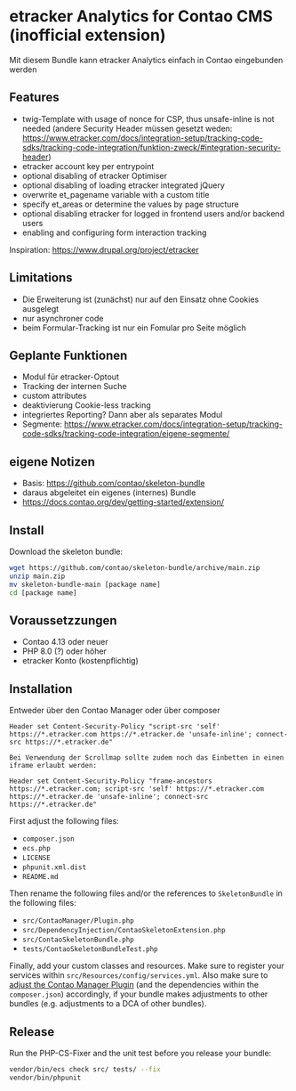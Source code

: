 # etracker Analytics for Contao CMS (inofficial extension)

Mit diesem Bundle kann etracker Analytics einfach in Contao eingebunden werden 

## Features

* twig-Template with usage of nonce for CSP, thus unsafe-inline is not needed (andere Security Header müssen gesetzt weden: https://www.etracker.com/docs/integration-setup/tracking-code-sdks/tracking-code-integration/funktion-zweck/#integration-security-header)
* etracker account key per entrypoint
* optional disabling of etracker Optimiser
* optional disabling of loading etracker integrated jQuery
* overwrite et_pagename variable with a custom title 
* specify et_areas or determine the values by page structure
* optional disabling etracker for logged in frontend users and/or backend users
* enabling and configuring form interaction tracking

Inspiration: https://www.drupal.org/project/etracker

## Limitations

* Die Erweiterung ist (zunächst) nur auf den Einsatz ohne Cookies ausgelegt
* nur asynchroner code
* beim Formular-Tracking ist nur ein Fomular pro Seite möglich

## Geplante Funktionen

* Modul für etracker-Optout
* Tracking der internen Suche
* custom attributes
* deaktivierung Cookie-less tracking
* integriertes Reporting? Dann aber als separates Modul 
* Segmente: https://www.etracker.com/docs/integration-setup/tracking-code-sdks/tracking-code-integration/eigene-segmente/

## eigene Notizen
* Basis: https://github.com/contao/skeleton-bundle
* daraus abgeleitet ein eigenes (internes) Bundle
* https://docs.contao.org/dev/getting-started/extension/

## Install

Download the skeleton bundle:

```bash
wget https://github.com/contao/skeleton-bundle/archive/main.zip
unzip main.zip
mv skeleton-bundle-main [package name]
cd [package name]
```

## Voraussetzzungen

* Contao 4.13 oder neuer
* PHP 8.0 (?) oder höher
* etracker Konto (kostenpflichtig)


## Installation

Entweder über den Contao Manager oder über composer




```
Header set Content-Security-Policy "script-src 'self' https://*.etracker.com https://*.etracker.de 'unsafe-inline'; connect-src https://*.etracker.de"

Bei Verwendung der Scrollmap sollte zudem noch das Einbetten in einen iframe erlaubt werden:

Header set Content-Security-Policy "frame-ancestors https://*.etracker.com; script-src 'self' https://*.etracker.com https://*.etracker.de 'unsafe-inline'; connect-src https://*.etracker.de"
```







First adjust the following files:

 * `composer.json`
 * `ecs.php`
 * `LICENSE`
 * `phpunit.xml.dist`
 * `README.md`

Then rename the following files and/or the references to `SkeletonBundle` in
the following files:

 * `src/ContaoManager/Plugin.php`
 * `src/DependencyInjection/ContaoSkeletonExtension.php`
 * `src/ContaoSkeletonBundle.php`
 * `tests/ContaoSkeletonBundleTest.php`

Finally, add your custom classes and resources. Make sure to register your services
within `src/Resources/config/services.yml`. Also make sure to
[adjust the Contao Manager Plugin][2] (and the dependencies within the `composer.json`)
accordingly, if your bundle makes adjustments to other bundles (e.g. adjustments
to a DCA of other bundles).

## Release

Run the PHP-CS-Fixer and the unit test before you release your bundle:

```bash
vendor/bin/ecs check src/ tests/ --fix
vendor/bin/phpunit
```

[1]: https://contao.org
[2]: https://docs.contao.org/dev/framework/manager-plugin/#the-bundleplugininterface
